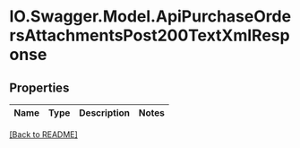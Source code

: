 # IO.Swagger.Model.ApiPurchaseOrdersAttachmentsPost200TextXmlResponse
## Properties

Name | Type | Description | Notes
------------ | ------------- | ------------- | -------------

 [[Back to README]](../README.md)

